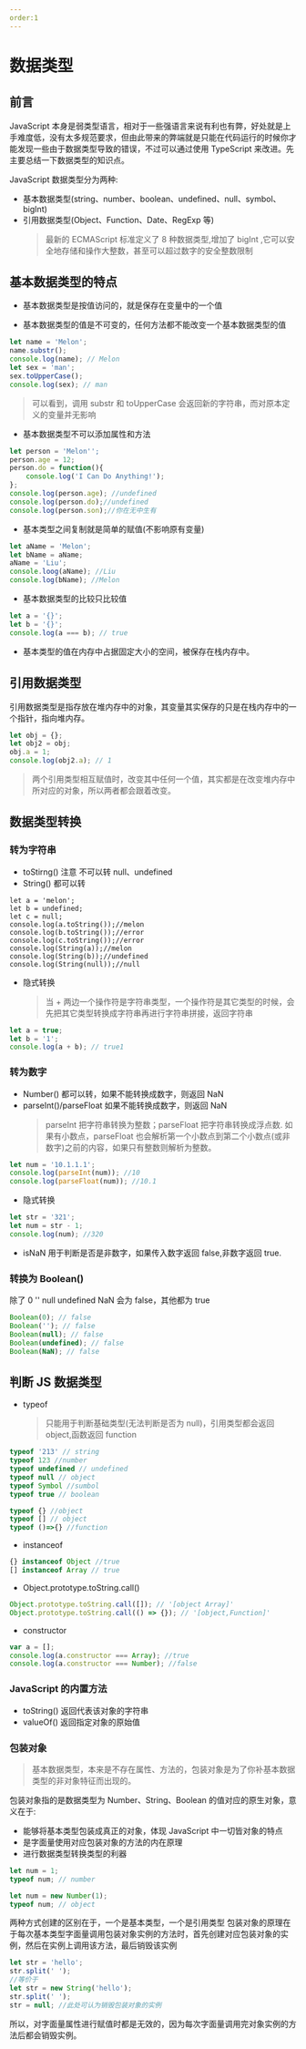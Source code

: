 ```yaml
---
order:1
---
```


# 数据类型

## 前言

JavaScript 本身是弱类型语言，相对于一些强语言来说有利也有弊，好处就是上手难度低，没有太多规范要求，但由此带来的弊端就是只能在代码运行的时候你才能发现一些由于数据类型导致的错误，不过可以通过使用 TypeScript 来改进。先主要总结一下数据类型的知识点。

JavaScript 数据类型分为两种:

- 基本数据类型(string、number、boolean、undefined、null、symbol、bigInt)
- 引用数据类型(Object、Function、Date、RegExp 等)
  > 最新的 ECMAScript 标准定义了 8 种数据类型,增加了 bigInt ,它可以安全地存储和操作大整数，甚至可以超过数字的安全整数限制

## 基本数据类型的特点

- 基本数据类型是按值访问的，就是保存在变量中的一个值

* 基本数据类型的值是不可变的，任何方法都不能改变一个基本数据类型的值

```javascript
let name = 'Melon';
name.substr();
console.log(name); // Melon
let sex = 'man';
sex.toUpperCase();
console.log(sex); // man
```

> 可以看到，调用 substr 和 toUpperCase 会返回新的字符串，而对原本定义的变量并无影响

- 基本数据类型不可以添加属性和方法

```javascript
let person = 'Melon'';
person.age = 12;
person.do = function(){
    console.log('I Can Do Anything!');
};
console.log(person.age); //undefined
console.log(person.do);//undefined
console.log(person.son);//你在无中生有
```

- 基本类型之间复制就是简单的赋值(不影响原有变量)

```javascript
let aName = 'Melon';
let bName = aName;
aName = 'Liu';
console.loog(aName); //Liu
console.log(bName); //Melon
```

- 基本数据类型的比较只比较值

```javascript
let a = '{}';
let b = '{}';
console.log(a === b); // true
```

- 基本类型的值在内存中占据固定大小的空间，被保存在栈内存中。

## 引用数据类型

引用数据类型是指存放在堆内存中的对象，其变量其实保存的只是在栈内存中的一个指针，指向堆内存。

```javascript
let obj = {};
let obj2 = obj;
obj.a = 1;
console.log(obj2.a); // 1
```

> 两个引用类型相互赋值时，改变其中任何一个值，其实都是在改变堆内存中所对应的对象，所以两者都会跟着改变。

## 数据类型转换

### 转为字符串

- toStirng() 注意 不可以转 null、undefined
- String() 都可以转

```
let a = 'melon';
let b = undefined;
let c = null;
console.log(a.toString());//melon
console.log(b.toString());//error
console.log(c.toString());//error
console.log(String(a));//melon
console.log(String(b));//undefined
console.log(String(null));//null
```

- 隐式转换
  > 当 + 两边一个操作符是字符串类型，一个操作符是其它类型的时候，会先把其它类型转换成字符串再进行字符串拼接，返回字符串

```javascript
let a = true;
let b = '1';
console.log(a + b); // true1
```

### 转为数字

- Number() 都可以转，如果不能转换成数字，则返回 NaN
- parseInt()/parseFloat 如果不能转换成数字，则返回 NaN
  > parseInt 把字符串转换为整数；parseFloat 把字符串转换成浮点数. 如果有小数点，parseFloat 也会解析第一个小数点到第二个小数点(或非数字)之前的内容，如果只有整数则解析为整数。

```javascript
let num = '10.1.1.1';
console.log(parseInt(num)); //10
console.log(parseFloat(num)); //10.1
```

- 隐式转换

```javascript
let str = '321';
let num = str - 1;
console.log(num); //320
```

- isNaN 用于判断是否是非数字，如果传入数字返回 false,非数字返回 true.

### 转换为 Boolean()

除了 0 '' null undefined NaN 会为 false，其他都为 true

```javascript
Boolean(0); // false
Boolean(''); // false
Boolean(null); // false
Boolean(undefined); // false
Boolean(NaN); // false
```

## 判断 JS 数据类型

- typeof
  > 只能用于判断基础类型(无法判断是否为 null)，引用类型都会返回 object,函数返回 function

```js
typeof '213' // string
typeof 123 //number
typeof undefined // undefined
typeof null // object
typeof Symbol //sumbol
typeof true // boolean

typeof {} //object
typeof [] // object
typeof ()=>{} //function
```

- instanceof

```js
{} instanceof Object //true
[] instanceof Array // true
```

- Object.prototype.toString.call()

```js
Object.prototype.toString.call([]); // '[object Array]'
Object.prototype.toString.call(() => {}); // '[object,Function]'
```

- constructor

```js
var a = [];
console.log(a.constructor === Array); //true
console.log(a.constructor === Number); //false
```

### JavaScript 的内置方法

- toString() 返回代表该对象的字符串
- valueOf() 返回指定对象的原始值

### 包装对象

> 基本数据类型，本来是不存在属性、方法的，包装对象是为了你补基本数据类型的非对象特征而出现的。

包装对象指的是数据类型为 Number、String、Boolean 的值对应的原生对象，意义在于:

- 能够将基本类型包装成真正的对象，体现 JavaScript 中一切皆对象的特点
- 是字面量使用对应包装对象的方法的内在原理
- 进行数据类型转换类型的利器

```js
let num = 1;
typeof num; // number

let num = new Number(1);
typeof num; // object
```

两种方式创建的区别在于，一个是基本类型，一个是引用类型
包装对象的原理在于每次基本类型字面量调用包装对象实例的方法时，首先创建对应包装对象的实例，然后在实例上调用该方法，最后销毁该实例

```js
let str = 'hello';
str.split(' ');
//等价于
let str = new String('hello');
str.split(' ');
str = null; //此处可认为销毁包装对象的实例
```

所以，对字面量属性进行赋值时都是无效的，因为每次字面量调用完对象实例的方法后都会销毁实例。
